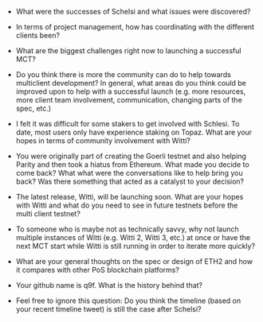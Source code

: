* What were the successes of Schelsi and what issues were discovered?

* In terms of project management, how has coordinating with the different clients been?

* What are the biggest challenges right now to launching a successful MCT?

* Do you think there is more the community can do to help towards multiclient development? In general, what areas do you think could be improved upon to help with a successful launch (e.g. more resources, more client team involvement, communication, changing parts of the spec, etc.)

* I felt it was difficult for some stakers to get involved with Schlesi. To date, most users only have experience staking on Topaz. What are your hopes in terms of community involvement with Witti?

* You were originally part of creating the Goerli testnet and also helping Parity and then took a hiatus from Ethereum. What made you decide to come back? What what were the conversations like to help bring you back? Was there something that acted as a catalyst to your decision?

* The latest release, Witti, will be launching soon. What are your hopes with Witti and what do you need to see in future testnets before the multi client testnet?

* To someone who is maybe not as technically savvy, why not launch multiple instances of Witti (e.g. Witti 2, Witti 3, etc.) at once or have the next MCT start while Witti is still running in order to iterate more quickly?

* What are your general thoughts on the spec or design of ETH2 and how it compares with other PoS blockchain platforms?

* Your github name is q9f. What is the history behind that?

* Feel free to ignore this question: Do you think the timeline (based on your recent timeline tweet) is still the case after Schelsi?

